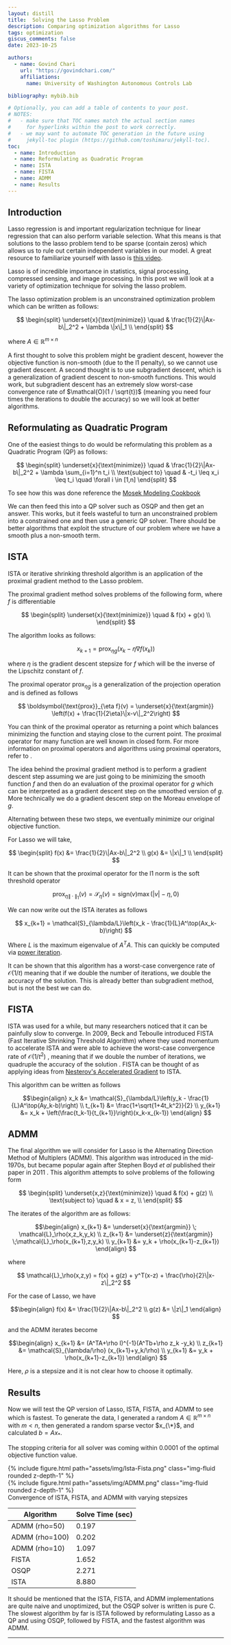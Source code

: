 ```yaml
---
layout: distill
title:  Solving the Lasso Problem
description: Comparing optimization algorithms for Lasso
tags: optimization
giscus_comments: false
date: 2023-10-25

authors:
  - name: Govind Chari
    url: "https://govindchari.com/"
    affiliations:
      name: University of Washington Autonomous Controls Lab

bibliography: mybib.bib

# Optionally, you can add a table of contents to your post.
# NOTES:
#   - make sure that TOC names match the actual section names
#     for hyperlinks within the post to work correctly.
#   - we may want to automate TOC generation in the future using
#     jekyll-toc plugin (https://github.com/toshimaru/jekyll-toc).
toc:
  - name: Introduction
  - name: Reformulating as Quadratic Program
  - name: ISTA
  - name: FISTA
  - name: ADMM
  - name: Results
---
```


## Introduction
Lasso regression is and important regularization technique for linear regression that can also perform variable selection. What this means is that solutions to the lasso problem tend to be sparse (contain zeros) which allows us to rule out certain independent variables in our model. A great resource to familiarize yourself with lasso is [this video](https://www.youtube.com/watch?v=GaXfqoLR_yI&ab_channel=SteveBrunton).

Lasso is of incredible importance in statistics, signal processing, compressed sensing, and image processing. In this post we will look at a variety of optimization technique for solving the lasso problem. 

The lasso optimization problem is an unconstrained optimization problem which can be written as follows:

$$
\begin{split}
    \underset{x}{\text{minimize}} 
    \quad & \frac{1}{2}\|Ax-b\|_2^2 + \lambda \|x\|_1 \\
\end{split}
$$

where $A \in \mathbb{R}^{m \times n}$

A first thought to solve this problem might be gradient descent, however the objective function is non-smooth (due to the l1 penalty), so we cannot use gradient descent.
A second thought is to use subgradient descent, which is a generalization of gradient descent to non-smooth functions. This would work, but subgradient descent has an extremely slow worst-case convergence rate of $\mathcal{O}(1 / \sqrt{t})$ (meaning you need four times the iterations to double the accuracy) so we will look at better algorithms.

## Reformulating as Quadratic Program
One of the easiest things to do would be reformulating this problem as a Quadratic Program (QP) as follows:

$$
\begin{split}
    \underset{x}{\text{minimize}} 
    \quad & \frac{1}{2}\|Ax-b\|_2^2 + \lambda \sum_{i=1}^n t_i \\
    \text{subject to} 
    \quad & -t_i \leq x_i \leq t_i \quad \forall i \in [1,n]
\end{split}
$$

To see how this was done reference the [Mosek Modeling Cookbook](https://docs.mosek.com/modeling-cookbook/linear.html#the-ell-1-norm)

We can then feed this into a QP solver such as OSQP and then get an answer. This works, but it feels wasteful to turn an unconstrained problem into a constrained one and then use a generic QP solver. There should be better algorithms that exploit the structure of our problem where we have a smooth plus a non-smooth term.

## ISTA
ISTA or iterative shrinking threshold algorithm is an application of the proximal gradient method to the Lasso problem.

The proximal gradient method solves problems of the following form, where $f$ is differentiable

$$
\begin{split}
    \underset{x}{\text{minimize}} 
    \quad & f(x) + g(x) \\
\end{split}
$$

The algorithm looks as follows:

$$
x_{k+1} = \boldsymbol{\text{prox}}_{\eta g}(x_k - \eta \nabla f(x_k))
$$

where $\eta$ is the gradient descent stepsize for $f$ which will be the inverse of the Lipschitz constant of $f$.

The proximal operator $\boldsymbol{\text{prox}}_{\eta g}$ is a generalization of the projection operation and is defined as follows

$$
\boldsymbol{\text{prox}}_{\eta f}(v) = \underset{x}{\text{argmin}} \left(f(x) + \frac{1}{2\eta}\|x-v\|_2^2\right) 
$$

You can think of the proximal operator as returning a point which balances minimizing the function and staying close to the current point. The proximal operator for many function are well known in closed form. For more information on proximal operators and algorithms using proximal operators, refer to <d-cite key="Parikh2014Proximal"></d-cite>.

The idea behind the proximal gradient method is to perform a gradient descent step assuming we are just going to be minimizing the smooth function $f$ and then do an evaluation of the proximal operator for $g$ which can be interpreted as a gradient descent step on the smoothed version of $g$. More technically we do a gradient descent step on the Moreau envelope of $g$.

Alternating between these two steps, we eventually minimize our original objective function.

For Lasso we will take, 

$$
\begin{split}
    f(x) &= \frac{1}{2}\|Ax-b\|_2^2 \\
    g(x) &= \|x\|_1 \\
\end{split}
$$

It can be shown that the proximal operator for the l1 norm is the soft threshold operator

$$
\boldsymbol{\text{prox}}_{\eta \|\cdot\|_1}(v) = \mathcal{S}_\eta(v) = \text{sign}(v)\max(|v|-\eta,0)
$$

We can now write out the ISTA iterates as follows

$$
x_{k+1} = \mathcal{S}_{\lambda/L}\left(x_k - \frac{1}{L}A^\top(Ax_k-b)\right)
$$

Where $L$ is the maximum eigenvalue of $A^TA$. This can quickly be computed via [power iteration](https://en.wikipedia.org/wiki/Power_iteration).

It can be shown that this algorithm has a worst-case convergence rate of $\mathcal{O}(1 / t)$ meaning that if we double the number of iterations, we double the accuracy of the solution. This is already better than subgradient method, but is not the best we can do.

## FISTA
ISTA was used for a while, but many researchers noticed that it can be painfully slow to converge. In 2009, Beck and Teboulle introduced FISTA (Fast Iterative Shrinking Threshold Algorithm) where they used momentum to accelerate ISTA and were able to achieve the worst-case convergence rate of $\mathcal{O}(1 / t^2)$ , meaning that if we double the number of iterations, we quadruple the accuracy of the solution <d-cite key="Beck2009Fast"></d-cite>. FISTA can be thought of as applying ideas from [Nesterov's Accelerated Gradient](https://web.archive.org/web/20210302210908/https://blogs.princeton.edu/imabandit/2013/04/01/acceleratedgradientdescent/) to ISTA.

This algorithm can be written as follows

$$\begin{align}
x_k &= \mathcal{S}_{\lambda/L}\left(y_k - \frac{1}{L}A^\top(Ay_k-b)\right) \\
t_{k+1} &= \frac{1+\sqrt{1+4t_k^2}}{2} \\
y_{k+1} &= x_k + \left(\frac{t_k-1}{t_{k+1}}\right)(x_k-x_{k-1})
\end{align}
$$

## ADMM
The final algorithm we will consider for Lasso is the Alternating Direction Method of Multiplers (ADMM). This algorithm was introduced in the mid-1970s, but became popular again after Stephen Boyd *et al* published their paper in 2011 <d-cite key="Boyd2011-lv"></d-cite>. This algorithm attempts to solve problems of the following form

$$
\begin{split}
    \underset{x,z}{\text{minimize}} 
    \quad & f(x) + g(z) \\
    \text{subject to} 
    \quad & x = z, \\
\end{split}
$$

The iterates of the algorithm are as follows:

$$\begin{align}
x_{k+1} &= \underset{x}{\text{argmin}} \; \mathcal{L}_\rho(x,z_k,y_k)  \\
z_{k+1} &= \underset{z}{\text{argmin}} \;\mathcal{L}_\rho(x_{k+1},z,y_k)  \\
y_{k+1} &= y_k + \rho(x_{k+1}-z_{k+1})
\end{align}
$$

where 

$$
\mathcal{L}_\rho(x,z,y) = f(x) + g(z) + y^T(x-z) + \frac{\rho}{2}\|x-z\|_2^2
$$

For the case of Lasso, we have

$$\begin{align}
f(x) &= \frac{1}{2}\|Ax-b\|_2^2 \\
g(z) &= \|z\|_1
\end{align}
$$

and the ADMM iterates become

$$\begin{align}
x_{k+1} &= (A^TA+\rho I)^{-1}(A^Tb+\rho z_k -y_k)  \\
z_{k+1} &= \mathcal{S}_{\lambda/\rho} (x_{k+1}+y_k/\rho)  \\
y_{k+1} &= y_k + \rho(x_{k+1}-z_{k+1})
\end{align}
$$

Here, $\rho$ is a stepsize and it is not clear how to choose it optimally.

## Results
Now we will test the QP version of Lasso, ISTA, FISTA, and ADMM to see which is fastest. To generate the data, I generated a random $A \in \mathbb{R}^{m \times n}$ with $m < n$, then generated a random sparse vector $x_{\*}$, and calculated $b=Ax_*$.

The stopping criteria for all solver was coming within $0.0001$ of the optimal objective function value.

<div class="row mt-3">
    <div class="col-sm mt-3 mt-md-0">
        {% include figure.html path="assets/img/Ista-Fista.png" class="img-fluid rounded z-depth-1" %}
    </div>
    <div class="col-sm mt-3 mt-md-0">
        {% include figure.html path="assets/img/ADMM.png" class="img-fluid rounded z-depth-1" %}
    </div>
</div>
<div class="caption">
    Convergence of ISTA, FISTA, and ADMM with varying stepsizes
</div>

| Algorithm      | Solve Time (sec) |
|----------------|------------------|
| ADMM (rho=50)  | 0.197            |
| ADMM (rho=100) | 0.202            |
| ADMM (rho=10)  | 1.097            |
| FISTA          | 1.652            |
| OSQP           | 2.271            |
| ISTA           | 8.880            |

It should be mentioned that the ISTA, FISTA, and ADMM implementations are quite naive and unoptimized, but the OSQP solver is written is pure C.
The slowest algorithm by far is ISTA followed by reformulating Lasso as a QP and using OSQP, followed by FISTA, and the fastest algorithm was ADMM. 

***